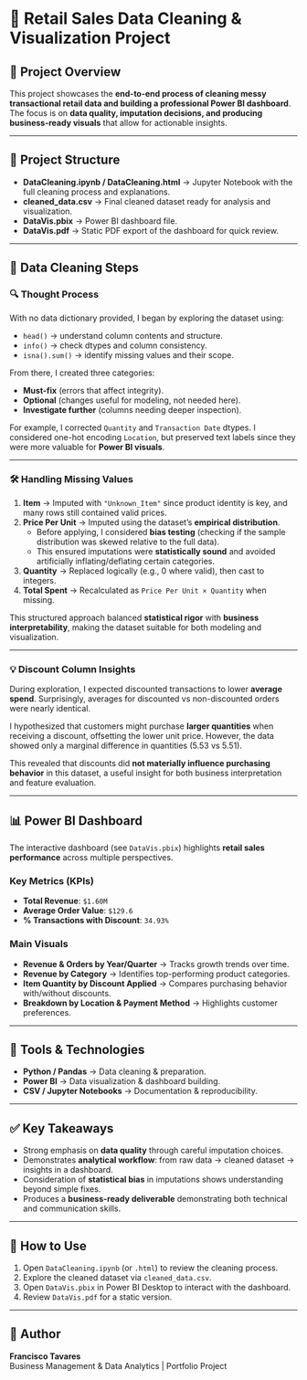 # 🛒 Retail Sales Data Cleaning & Visualization Project

## 📌 Project Overview
This project showcases the **end-to-end process of cleaning messy transactional retail data and building a professional Power BI dashboard**.  
The focus is on **data quality, imputation decisions, and producing business-ready visuals** that allow for actionable insights.

---

## 📂 Project Structure
- **DataCleaning.ipynb / DataCleaning.html** → Jupyter Notebook with the full cleaning process and explanations.  
- **cleaned_data.csv** → Final cleaned dataset ready for analysis and visualization.  
- **DataVis.pbix** → Power BI dashboard file.  
- **DataVis.pdf** → Static PDF export of the dashboard for quick review.

---

## 🧹 Data Cleaning Steps

### 🔍 Thought Process
With no data dictionary provided, I began by exploring the dataset using:
- `head()` → understand column contents and structure.  
- `info()` → check dtypes and column consistency.  
- `isna().sum()` → identify missing values and their scope.  

From there, I created three categories:  
- **Must-fix** (errors that affect integrity).  
- **Optional** (changes useful for modeling, not needed here).  
- **Investigate further** (columns needing deeper inspection).  

For example, I corrected `Quantity` and `Transaction Date` dtypes. I considered one-hot encoding `Location`, but preserved text labels since they were more valuable for **Power BI visuals**.

---

### 🛠 Handling Missing Values
1. **Item** → Imputed with `"Unknown_Item"` since product identity is key, and many rows still contained valid prices.  
2. **Price Per Unit** → Imputed using the dataset’s **empirical distribution**.  
   - Before applying, I considered **bias testing** (checking if the sample distribution was skewed relative to the full data).  
   - This ensured imputations were **statistically sound** and avoided artificially inflating/deflating certain categories.  
3. **Quantity** → Replaced logically (e.g., 0 where valid), then cast to integers.  
4. **Total Spent** → Recalculated as `Price Per Unit × Quantity` when missing.  

This structured approach balanced **statistical rigor** with **business interpretability**, making the dataset suitable for both modeling and visualization.

---

### 💡 Discount Column Insights
During exploration, I expected discounted transactions to lower **average spend**. Surprisingly, averages for discounted vs non-discounted orders were nearly identical.  

I hypothesized that customers might purchase **larger quantities** when receiving a discount, offsetting the lower unit price. However, the data showed only a marginal difference in quantities (5.53 vs 5.51).  

This revealed that discounts did **not materially influence purchasing behavior** in this dataset, a useful insight for both business interpretation and feature evaluation.

---

## 📊 Power BI Dashboard
The interactive dashboard (see `DataVis.pbix`) highlights **retail sales performance** across multiple perspectives.

### Key Metrics (KPIs)
- **Total Revenue**: `$1.60M`  
- **Average Order Value**: `$129.6`  
- **% Transactions with Discount**: `34.93%`

### Main Visuals
- **Revenue & Orders by Year/Quarter** → Tracks growth trends over time.  
- **Revenue by Category** → Identifies top-performing product categories.  
- **Item Quantity by Discount Applied** → Compares purchasing behavior with/without discounts.  
- **Breakdown by Location & Payment Method** → Highlights customer preferences.

---

## 🚀 Tools & Technologies
- **Python / Pandas** → Data cleaning & preparation.  
- **Power BI** → Data visualization & dashboard building.  
- **CSV / Jupyter Notebooks** → Documentation & reproducibility.  

---

## ✅ Key Takeaways
- Strong emphasis on **data quality** through careful imputation choices.  
- Demonstrates **analytical workflow**: from raw data → cleaned dataset → insights in a dashboard.  
- Consideration of **statistical bias** in imputations shows understanding beyond simple fixes.  
- Produces a **business-ready deliverable** demonstrating both technical and communication skills.

---

## 📎 How to Use
1. Open `DataCleaning.ipynb` (or `.html`) to review the cleaning process.  
2. Explore the cleaned dataset via `cleaned_data.csv`.  
3. Open `DataVis.pbix` in Power BI Desktop to interact with the dashboard.  
4. Review `DataVis.pdf` for a static version.

---

## 👤 Author
**Francisco Tavares**  
Business Management & Data Analytics | Portfolio Project
